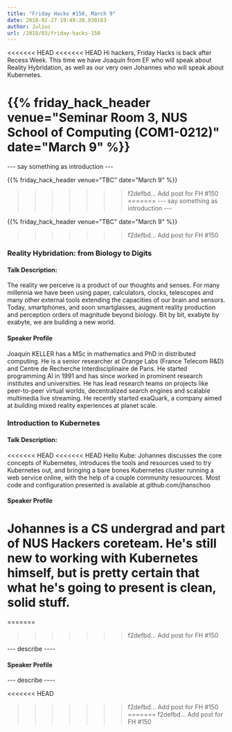 ```yaml
---
title: "Friday Hacks #150, March 9"
date: 2018-02-27 19:49:20.830103
author: Julius
url: /2018/03/friday-hacks-150
---
```


<<<<<<< HEAD
<<<<<<< HEAD
Hi hackers, Friday Hacks is back after Recess Week. This time we have Joaquín from EF who will speak about Reality Hybridation,
as well as our very own Johannes who will speak about Kubernetes.

{{% friday_hack_header venue="Seminar Room 3, NUS School of Computing (COM1-0212)" date="March 9" %}}
=======
--- say something as introduction ---

{{% friday_hack_header venue="TBC" date="March 9" %}}
>>>>>>> f2defbd... Add post for FH #150
=======
--- say something as introduction ---

{{% friday_hack_header venue="TBC" date="March 9" %}}
>>>>>>> f2defbd... Add post for FH #150


### Reality Hybridation: from Biology to Digits

#### Talk Description:

The reality we perceive is a product of our thoughts and senses. For many millennia we have been using paper, calculators, clocks, telescopes and many other external tools extending the capacities of our brain and sensors. Today, smartphones, and soon smartglasses, augment reality production and perception orders of magnitude beyond biology.  Bit by bit, exabyte by exabyte, we are building a new world.

#### Speaker Profile

Joaquín KELLER has a MSc in mathematics and PhD in distributed computing. He is a senior researcher at Orange Labs (France Telecom R&D) and Centre de Recherche Interdisciplinaire de Paris. He started programming AI in 1991 and has since worked in prominent research institutes and universities. He has lead research teams on projects like peer-to-peer virtual worlds, decentralized search engines and scalable multimedia live streaming. He recently started exaQuark, a company aimed at building mixed reality experiences at planet scale.



### Introduction to Kubernetes

#### Talk Description:
<<<<<<< HEAD
<<<<<<< HEAD
Hello Kube: Johannes discusses the core concepts of Kubernetes, introduces the tools and resources used to try Kubernetes out, and bringing a bare bones Kubernetes cluster running a web service online, with the help of a couple community resuources. Most code and configuration presented is available at github.com/jhanschoo

#### Speaker Profile
Johannes is a CS undergrad and part of NUS Hackers coreteam. He's still new to working with Kubernetes himself, but is pretty certain that what he's going to present is clean, solid stuff.
=======
=======
>>>>>>> f2defbd... Add post for FH #150

--- describe ----

#### Speaker Profile

--- describe ----

<<<<<<< HEAD
>>>>>>> f2defbd... Add post for FH #150
=======
>>>>>>> f2defbd... Add post for FH #150
